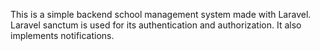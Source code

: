 This is a simple backend school management system made with Laravel.
Laravel sanctum is used for its authentication and authorization. 
It also implements notifications. 
